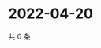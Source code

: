 # 2022-04-20

共 0 条

<!-- BEGIN WEIBO -->
<!-- 最后更新时间 Wed Apr 20 2022 17:20:38 GMT+0800 (China Standard Time) -->

<!-- END WEIBO -->
